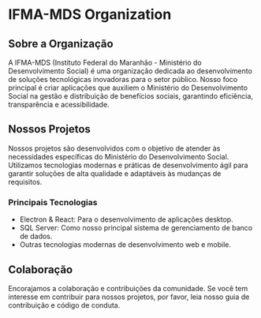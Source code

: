 # IFMA-MDS Organization

## Sobre a Organização

A IFMA-MDS (Instituto Federal do Maranhão - Ministério do Desenvolvimento Social) é uma organização dedicada ao desenvolvimento de soluções tecnológicas inovadoras para o setor público. Nosso foco principal é criar aplicações que auxiliem o Ministério do Desenvolvimento Social na gestão e distribuição de benefícios sociais, garantindo eficiência, transparência e acessibilidade.

## Nossos Projetos

Nossos projetos são desenvolvidos com o objetivo de atender às necessidades específicas do Ministério do Desenvolvimento Social. Utilizamos tecnologias modernas e práticas de desenvolvimento ágil para garantir soluções de alta qualidade e adaptáveis às mudanças de requisitos.

### Principais Tecnologias

- Electron & React: Para o desenvolvimento de aplicações desktop.
- SQL Server: Como nosso principal sistema de gerenciamento de banco de dados.
- Outras tecnologias modernas de desenvolvimento web e mobile.

## Colaboração

Encorajamos a colaboração e contribuições da comunidade. Se você tem interesse em contribuir para nossos projetos, por favor, leia nosso guia de contribuição e código de conduta.
